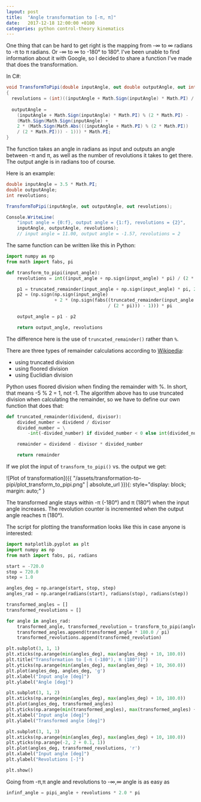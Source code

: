 ```yaml
---
layout: post
title:  "Angle transformation to [-π, π]"
date:   2017-12-18 12:00:00 +0100
categories: python control-theory kinematics
---
```


One thing that can be hard to get right is the mapping from -∞ to ∞ radians to
-π to π radians. Or -∞ to ∞ to -180° to 180°. I've been unable to find information
about it with Google, so I decided to share a function I've made that does the
transformation.

In C#:

```cs
void TransformToPipi(double inputAngle, out double outputAngle, out int revolutions)
{
  revolutions = (int)((inputAngle + Math.Sign(inputAngle) * Math.PI) / (2 * Math.PI));
  
  outputAngle =
    (inputAngle + Math.Sign(inputAngle) * Math.PI) % (2 * Math.PI) -
    (Math.Sign(Math.Sign(inputAngle) +
    2 * (Math.Sign(Math.Abs(((inputAngle + Math.PI) % (2 * Math.PI)) 
    / (2 * Math.PI))) - 1))) * Math.PI;
}
```

The function takes an angle in radians as input and outputs an angle between -π and π,
as well as the number of revolutions it takes to get there. The output angle is in
radians too of course.

Here is an example:

```cs
double inputAngle = 3.5 * Math.PI;
double outputAngle;
int revolutions;

TransformToPipi(inputAngle, out outputAngle, out revolutions);

Console.WriteLine(
	"input angle = {0:f}, output angle = {1:f}, revolutions = {2}", 
	inputAngle, outputAngle, revolutions);
    // input angle = 11.00, output angle = -1.57, revolutions = 2
```

The same function can be written like this in Python:

```python
import numpy as np
from math import fabs, pi

def transform_to_pipi(input_angle):
    revolutions = int((input_angle + np.sign(input_angle) * pi) / (2 * pi))

    p1 = truncated_remainder(input_angle + np.sign(input_angle) * pi, 2 * pi)
    p2 = (np.sign(np.sign(input_angle)
                  + 2 * (np.sign(fabs((truncated_remainder(input_angle + pi, 2 * pi))
                                      / (2 * pi))) - 1))) * pi

    output_angle = p1 - p2

    return output_angle, revolutions
```

The difference here is the use of `truncated_remainder()` rather than `%`.

There are three types of remainder calculations according to [Wikipedia][wikipedia-modulo-operation]:

- using truncated division
- using floored division
- using Euclidian division

Python uses floored division when finding the remainder with %. In short, that means -5 % 2 = 1, not -1.
The algorithm above has to use truncated division when calculating the remainder, so we have to define
our own function that does that:

```python
def truncated_remainder(dividend, divisor):
    divided_number = dividend / divisor
    divided_number = \
        -int(-divided_number) if divided_number < 0 else int(divided_number)

    remainder = dividend - divisor * divided_number

    return remainder
```

If we plot the input of `transform_to_pipi()` vs. the output we get:

![Plot of transformation]({{ "/assets/transformation-to-pipi/plot_transform_to_pipi.png" | absolute_url }}){: style="display: block; margin: auto;" }

The transformed angle stays within -π (-180°) and π (180°) when the input angle increases. 
The revolution counter is incremented when the output angle reaches π (180°).

The script for plotting the transformation looks like this in case anyone is interested:

```python
import matplotlib.pyplot as plt
import numpy as np
from math import fabs, pi, radians

start = -720.0
stop = 720.0
step = 1.0

angles_deg = np.arange(start, stop, step)
angles_rad = np.arange(radians(start), radians(stop), radians(step))

transformed_angles = []
transformed_revolutions = []

for angle in angles_rad:
    transformed_angle, transformed_revolution = transform_to_pipi(angle)
    transformed_angles.append(transformed_angle * 180.0 / pi)
    transformed_revolutions.append(transformed_revolution)

plt.subplot(3, 1, 1)
plt.xticks(np.arange(min(angles_deg), max(angles_deg) + 10, 180.0))
plt.title("Transformation to [-π (-180°), π (180°)]")
plt.yticks(np.arange(min(angles_deg), max(angles_deg) + 10, 360.0))
plt.plot(angles_deg, angles_deg, 'g')
plt.xlabel("Input angle [deg]")
plt.ylabel("Angle [deg]")

plt.subplot(3, 1, 2)
plt.xticks(np.arange(min(angles_deg), max(angles_deg) + 10, 180.0))
plt.plot(angles_deg, transformed_angles)
plt.yticks(np.arange(min(transformed_angles), max(transformed_angles) + 10, 90.0))
plt.xlabel("Input angle [deg]")
plt.ylabel("Transformed angle [deg]")

plt.subplot(3, 1, 3)
plt.xticks(np.arange(min(angles_deg), max(angles_deg) + 10, 180.0))
plt.yticks(np.arange(-2, 2 + 0.1, 1))
plt.plot(angles_deg, transformed_revolutions, 'r')
plt.xlabel("Input angle [deg]")
plt.ylabel("Revolutions [-]")

plt.show()
```

Going from -π,π angle and revolutions to -∞,∞ angle is as easy as

```python
infinf_angle = pipi_angle + revolutions * 2.0 * pi
```

[wikipedia-modulo-operation]: https://en.wikipedia.org/wiki/Modulo_operation
